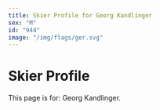 ```yaml
---
title: Skier Profile for Georg Kandlinger
sex: "M"
id: "944"
image: "/img/flags/ger.svg" 
---
```


# Skier Profile

This page is for: Georg Kandlinger.
    